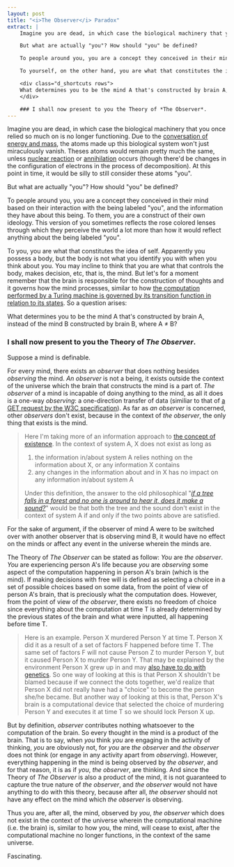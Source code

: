 ```yaml
---
layout: post
title: "<i>The Observer</i> Paradox"
extract: |
    Imagine you are dead, in which case the biological machinery that you once relied so much on is no longer functioning. Due to the [conversation of energy and mass](en.wikipedia.org/wiki/Conservation_of_energy), the atoms made up this biological system won't just miraculously vanish. Theses atoms would remain pretty much the same, unless [nuclear reaction](http://academic.brooklyn.cuny.edu/physics/sobel/Nucphys/react.html) or [annihilation](http://home.web.cern.ch/topics/antimatter) occurs (though there'd be changes in the configuration of electrons in the process of decomposition). At this point in time, it would be silly to still consider these atoms "you".

    But what are actually "you"? How should "you" be defined?

    To people around you, you are a concept they conceived in their mind based on their interaction with the being labeled "you", and the information they have about this being. To them, you are a construct of their own ideology. This version of you sometimes reflects the rose colored lenses through which they perceive the world a lot more than how it would reflect anything about the being labeled "you".

    To yourself, on the other hand, you are what that constitutes the idea of self. Apparently you possess a body, but the body is not what you identify you with when you think about you at a deeper level. You may incline to think that you are what that controls the body, makes decision, etc, that is, the conscious mind. But let's for a moment remember that the brain is responsible for the construction of thoughts and it governs how the mind processes, similar to how [the computation performed by a Turing machine is governed by its transition function in relation to its states](http://www.cs.umd.edu/~jkatz/complexity/f11/all.pdf). So a question arises:

    <div class="d_shortcuts rows">
    What determines you to be the mind A that's constructed by brain A, instead of the mind B constructed by brain B, where A ≠ B?
    </div>

    ### I shall now present to you the Theory of *The Observer*.
---
```


Imagine you are dead, in which case the biological machinery that you once relied so much on is no longer functioning. Due to the [conversation of energy and mass](en.wikipedia.org/wiki/Conservation_of_energy), the atoms made up this biological system won't just miraculously vanish. Theses atoms would remain pretty much the same, unless [nuclear reaction](http://academic.brooklyn.cuny.edu/physics/sobel/Nucphys/react.html) or [annihilation](http://home.web.cern.ch/topics/antimatter) occurs (though there'd be changes in the configuration of electrons in the process of decomposition). At this point in time, it would be silly to still consider these atoms "you".

But what are actually "you"? How should "you" be defined?

To people around you, you are a concept they conceived in their mind based on their interaction with the being labeled "you", and the information they have about this being. To them, you are a construct of their own ideology. This version of you sometimes reflects the rose colored lenses through which they perceive the world a lot more than how it would reflect anything about the being labeled "you".

To you, you are what that constitutes the idea of self. Apparently you possess a body, but the body is not what you identify you with when you think about you. You may incline to think that you are what that controls the body, makes decision, etc, that is, the mind. But let's for a moment remember that the brain is responsible for the construction of thoughts and it governs how the mind processes, similar to how [the computation performed by a Turing machine is governed by its transition function in relation to its states](http://www.cs.umd.edu/~jkatz/complexity/f11/all.pdf). So a question arises:

<div class="d_shortcuts rows">
What determines you to be the mind A that's constructed by brain A, instead of the mind B constructed by brain B, where A ≠ B?
</div>

### I shall now present to you the Theory of *The Observer*.

Suppose a mind is definable.

For every mind, there exists an *observer* that does nothing besides *observing* the mind. *An observer* is not a being, it exists outside the context of the universe which the brain that constructs the mind is a part of. *The observer* of a mind is incapable of doing anything to the mind, as all it does is a one-way *observing*: a one-direction transfer of data (similiar to that of [a GET request by the W3C specification](https://en.wikipedia.org/wiki/Hypertext_Transfer_Protocol#Request_methods)). As far as *an observer* is concerned, other *observers* don't exist, because in the context of *the observer*, the only thing that exists is the mind.

> Here I'm taking more of an information approach to [the concept of existence](http://en.wikipedia.org/wiki/Ontology). In the context of system A, X does not exist as long as
>
> 1. the information in/about system A relies nothing on the information about X, or any information X contains
> 2. any changes in the information about and in X has no impact on any information in/about system A
>
> Under this definition, the answer to the old philosophical "*[if a tree falls in a forest and no one is around to hear it, does it make a sound?](http://en.wikipedia.org/wiki/If_a_tree_falls_in_a_forest)*" would be that both the tree and the sound don't exist in the context of system A if and only if the two points above are satisfied.

For the sake of argument, if the observer of mind A were to be switched over with another observer that is observing mind B, it would have no effect on the minds or affect any event in the universe wherein the minds are.

The Theory of *The Observer* can be stated as follow: *You* are *the observer*. *You* are experiencing person A's life because *you* are *observing* some aspect of the computation happening in person A's brain (which is the mind). If making decisions with free will is defined as selecting a choice in a set of possible choices based on some data, from the point of view of person A's brain, that is preciously what the computation does. However, from the point of view of *the observer*, there exists no freedom of choice since everything about the computation at time T is already determined by the previous states of the brain and what were inputted, all happening before time T.

> Here is an example. Person X murdered Person Y at time T. Person X did it as a result of a set of factors F happened before time T. The same set of factors F will not cause Person Z to murder Person Y, but it caused Person X to murder Person Y. That may be explained by the environment Person X grew up in and may [also have to do with genetics](http://www.amazon.com/gp/product/1617230154/ref=as_li_tl?ie=UTF8&camp=1789&creative=9325&creativeASIN=1617230154&linkCode=as2&tag=0aarhe-20&linkId=IS6WNF3JSNF7JN77). So one way of looking at this is that Person X shouldn't be blamed because if we connect the dots together, we'd realize that Person X did not really have had a "choice" to become the person she/he became. But another way of looking at this is that, Person X's brain is a computational device that selected the choice of murdering Person Y and executes it at time T so we should lock Person X up.

But by definition, *observer* contributes nothing whatsoever to the computation of the brain. So every thought in the mind is a product of the brain. That is to say, when *you* think *you* are engaging in the activity of thinking, *you* are obviously not, for *you* are *the observer* and *the observer* does not think (or engage in any activity apart from *observing*). However, everything happening in the mind is being observed by *the observer*, and for that reason, it is as if *you*, *the observer*, are thinking. And since the Theory of *The Observer* is also a product of the mind, it is not guaranteed to capture the true nature of *the observer*, and *the observer* would not have anything to do with this theory, because after all, *the observer* should not have any effect on the mind which *the observer* is observing.

Thus you are, after all, the mind, observed by *you*, *the observer* which does not exist in the context of the universe wherein the computational machine (i.e. the brain) is, similar to how you, the mind, will cease to exist, after the computational machine no longer functions, in the context of the same universe.

Fascinating.

